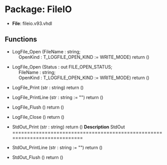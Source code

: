 # Package: FileIO

- **File**: fileio.v93.vhdl
## Functions
- LogFile_Open <font id="function_arguments">(FileName : string;<br><span style="padding-left:20px"> OpenKind : T_LOGFILE_OPEN_KIND := WRITE_MODE) </font> <font id="function_return">return ()</font>
- LogFile_Open <font id="function_arguments">(Status : out FILE_OPEN_STATUS;<br><span style="padding-left:20px"> FileName : string;<br><span style="padding-left:20px"> OpenKind : T_LOGFILE_OPEN_KIND := WRITE_MODE) </font> <font id="function_return">return ()</font>
- LogFile_Print <font id="function_arguments">(str : string) </font> <font id="function_return">return ()</font>
- LogFile_PrintLine <font id="function_arguments">(str : string := "") </font> <font id="function_return">return ()</font>
- LogFile_Flush <font id="function_arguments">()</font> <font id="function_return">return ()</font>
- LogFile_Close <font id="function_arguments">()</font> <font id="function_return">return ()</font>
- StdOut_Print <font id="function_arguments">(str : string) </font> <font id="function_return">return ()</font>
**Description**
 StdOut
 ===========================================================================

- StdOut_PrintLine <font id="function_arguments">(str : string := "") </font> <font id="function_return">return ()</font>
- StdOut_Flush <font id="function_arguments">()</font> <font id="function_return">return ()</font>
